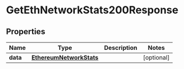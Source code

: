 # GetEthNetworkStats200Response


## Properties
Name | Type | Description | Notes
------------ | ------------- | ------------- | -------------
**data** | [**EthereumNetworkStats**](EthereumNetworkStats.md) |  | [optional] 


